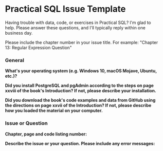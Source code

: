 # Practical SQL Issue Template

Having trouble with data, code, or exercises in Practical SQL? I'm glad to help. Please answer these questions, and I'll typically reply within one business day.

Please include the chapter number in your issue title. For example: "Chapter 13: Regular Expression Question"

### General

**What's your operating system (e.g. Windows 10, macOS Mojave, Ubuntu, etc.)?**

**Did you install PostgreSQL and pgAdmin according to the steps on page xxviii of the book's Introduction? If not, please describe your installation.**

**Did you download the book's code examples and data from GitHub using the directions on page xxvii of the Introduction? If not, please describe how you loaded the material on your computer.**

### Issue or Question

**Chapter, page and code listing number:**

**Describe the issue or your question. Please include any error messages:**
